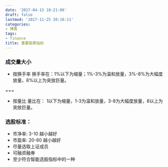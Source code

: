 ```yaml
---
date: '2017-04-13 10:21:06'
draft: false
lastmod: '2017-11-25 20:16:11'
categories:
- 博客
tags:
- finance
title: 重要股票指标
---
```


### 成交量大小

* 按换手率
换手率在：1%以下为缩量；1%-3%为温和放量，3%-8%为大幅度放量，8%以上为突放巨量。

===

* 按量比
量比在： 1以下为缩量，1-3为温和放量，3-8为大幅度放量，8以上为突放巨量。

### 选股标准：
* 市净率: 3-10  越小越好
* 市盈率: 20-60 越小越好
* 尽量选取上证成员
* 可融资融券
* 至少符合智能选股指标中的一种